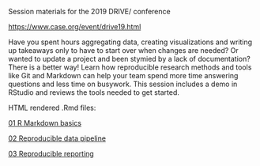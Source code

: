 Session materials for the 2019 DRIVE/ conference

https://www.case.org/event/drive19.html

Have you spent hours aggregating data, creating visualizations and writing up takeaways only to have to start over when changes are needed? Or wanted to update a project and been stymied by a lack of documentation? There is a better way! Learn how reproducible research methods and tools like Git and Markdown can help your team spend more time answering questions and less time on busywork. This session includes a demo in RStudio and reviews the tools needed to get started.

HTML rendered .Rmd files:

[01 R Markdown basics](https://phively.github.io/drive19/01%20R%20Markdown%20basics.nb.html)

[02 Reproducible data pipeline](https://phively.github.io/drive19/02%20Reproducible%20data%20pipeline.nb.html)

[03 Reproducible reporting](https://phively.github.io/drive19/03%20Reproducible%20reporting.nb.html)
